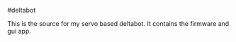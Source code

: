 #deltabot

This is the source for my servo based deltabot.  It contains the firmware and gui app.


